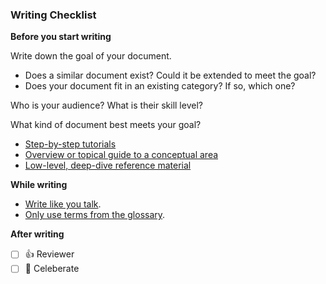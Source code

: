 ### Writing Checklist

**Before you start writing**

Write down the goal of your document.
* Does a similar document exist? Could it be extended to meet the goal?
* Does your document fit in an existing category? If so, which one?

Who is your audience? What is their skill level?

What kind of document best meets your goal?
* [Step-by-step tutorials](https://jacobian.org/writing/what-to-write/#tutorials)
* [Overview or topical guide to a conceptual area](https://jacobian.org/writing/what-to-write/#topical-guides)
* [Low-level, deep-dive reference material](https://jacobian.org/writing/what-to-write/#reference)

**While writing**

* [Write like you talk](http://paulgraham.com/talk.html).
* [Only use terms from the glossary](https://docs.google.com/document/d/1xbHkio-hdps-5zZG-SmmAKbR9WpXtrJJ-fprShN7NkM/edit).

**After writing**

* [ ] 👍 Reviewer
* [ ] 🍻 Celeberate
